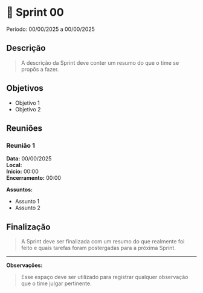 # **🏁** Sprint 00

Período: 00/00/2025 a 00/00/2025

## Descrição

> A descrição da Sprint deve conter um resumo do que o time se propôs a fazer.
> 

## Objetivos

- Objetivo 1
- Objetivo 2

## Reuniões

### Reunião 1

**Data:** 00/00/2025  
**Local:**  
**Inicio:** 00:00  
**Encerramento:** 00:00

**Assuntos:**

* Assunto 1
* Assunto 2

## Finalização

> A Sprint deve ser finalizada com um resumo do que realmente foi feito e quais tarefas foram postergadas para a próxima Sprint.
> 

---

**Observações:**

> Esse espaço deve ser utilizado para registrar qualquer observação que o time julgar pertinente.
>
